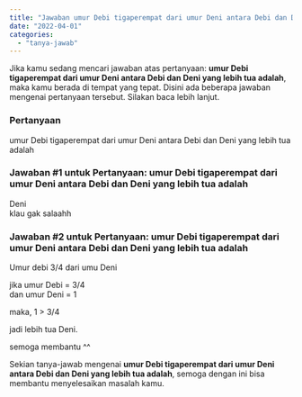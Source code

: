 ```yaml
---
title: "Jawaban umur Debi tigaperempat dari umur Deni antara Debi dan Deni yang lebih tua adalah"
date: "2022-04-01"
categories: 
  - "tanya-jawab"
---
```


Jika kamu sedang mencari jawaban atas pertanyaan: **umur Debi tigaperempat dari umur Deni antara Debi dan Deni yang lebih tua adalah**, maka kamu berada di tempat yang tepat. Disini ada beberapa jawaban mengenai pertanyaan tersebut. Silakan baca lebih lanjut.

### Pertanyaan

umur Debi tigaperempat dari umur Deni antara Debi dan Deni yang lebih tua adalah

### Jawaban #1 untuk Pertanyaan: umur Debi tigaperempat dari umur Deni antara Debi dan Deni yang lebih tua adalah

Deni  
klau gak salaahh

### Jawaban #2 untuk Pertanyaan: umur Debi tigaperempat dari umur Deni antara Debi dan Deni yang lebih tua adalah

Umur debi 3/4 dari umu Deni  
  
jika umur Debi = 3/4  
dan umur Deni = 1  
  
maka, 1 > 3/4  
  
jadi lebih tua Deni.  
  
semoga membantu ^^  

Sekian tanya-jawab mengenai **umur Debi tigaperempat dari umur Deni antara Debi dan Deni yang lebih tua adalah**, semoga dengan ini bisa membantu menyelesaikan masalah kamu.
